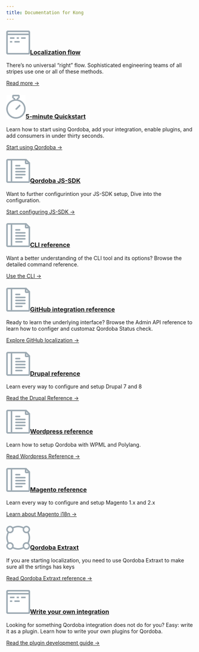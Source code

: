 ```yaml
---
title: Documentation for Kong
---
```


<div class="docs-grid">
  <div class="docs-grid-block">
    <h3><img src="/assets/images/icons/documentation/icn-window.svg" /><a href="/docs/{{page.kong_version}}/localization-flow">Localization flow</a></h3>
    <p>There’s no universal “right” flow. Sophisticated engineering teams of all stripes use one or all of these methods.</p>
    <a href="/docs/{{page.kong_version}}/localization-flow">Read more &rarr;</a>
  </div>

  <div class="docs-grid-block">
    <h3><img src="/assets/images/icons/documentation/icn-quickstart.svg" /><a href="/install">5-minute Quickstart</a></h3>
    <p>Learn how to start using Qordoba, add your integration, enable plugins, and add consumers in under thirty seconds.</p>
    <a href="/install">Start using Qordoba &rarr;</a>
  </div>

  <div class="docs-grid-block">
    <h3><img src="/assets/images/icons/documentation/icn-doc-reference.svg" /><a href="/docs/{{page.kong_version}}/configuration">Qordoba JS-SDK </a></h3>
    <p>Want to further configurintion your JS-SDK setup, Dive into the configuration.</p>
    <a href="/docs/{{page.kong_version}}/configuration">Start configuring JS-SDK &rarr;</a>
  </div>

  <div class="docs-grid-block">
    <h3><img src="/assets/images/icons/documentation/icn-doc-reference.svg" /><a href="/docs/{{page.kong_version}}/cli">CLI reference</a></h3>
    <p>Want a better understanding of the CLI tool and its options? Browse the detailed command reference.</p>
    <a href="/docs/{{page.kong_version}}/cli">Use the CLI &rarr;</a>
  </div>

  <div class="docs-grid-block">
    <h3><img src="/assets/images/icons/documentation/icn-doc-reference.svg" /><a href="/docs/{{page.kong_version}}/admin-api">GitHub integration reference</a></h3>
    <p>Ready to learn the underlying interface? Browse the Admin API reference to learn how to configer and customaz Qordoba Status check.</p>
    <a href="/docs/{{page.kong_version}}/admin-api">Explore GitHub localization  &rarr;</a>
  </div>

  <div class="docs-grid-block">
    <h3><img src="/assets/images/icons/documentation/icn-doc-reference.svg" /><a href="/docs/{{page.kong_version}}/proxy">Drupal reference</a></h3>
    <p>Learn every way to configure and setup Drupal 7 and 8</p>
    <a href="/docs/{{page.kong_version}}/proxy">Read the Drupal Reference &rarr;</a>
  </div>

  <div class="docs-grid-block">
    <h3><img src="/assets/images/icons/documentation/icn-doc-reference.svg" /><a href="/docs/{{page.kong_version}}/loadbalancing">Wordpress  reference</a></h3>
    <p>Learn how to setup Qordoba with WPML and Polylang.</p>
    <a href="/docs/{{page.kong_version}}/loadbalancing">Read Wordpress Reference &rarr;</a>
  </div>

  <div class="docs-grid-block">
    <h3><img src="/assets/images/icons/documentation/icn-doc-reference.svg" /><a href="/docs/{{page.kong_version}}/health-checks-circuit-breakers">Magento reference</a></h3>
    <p>Learn every way to configure and setup Magento 1.x and 2.x</p>
    <a href="/docs/{{page.kong_version}}/health-checks-circuit-breakers">Learn about Magento i18n &rarr;</a>
  </div>

  <div class="docs-grid-block">
    <h3><img src="/assets/images/icons/documentation/icn-clustering.svg" /><a href="/docs/{{page.kong_version}}/qordoba-extraxt">Qordoba Extraxt</a></h3>
    <p>If you are starting localization, you need to use Qordoba Extraxt to make sure all the srtings has keys</p>
    <a href="/docs/{{page.kong_version}}/qordoba-extraxt">Read Qordoba Extraxt reference &rarr;</a>
  </div>

  <div class="docs-grid-block">
    <h3><img src="/assets/images/icons/documentation/icn-window.svg" /><a href="/docs/{{page.kong_version}}/plugin-development">Write your own integration</a></h3>
    <p>Looking for something Qordoba integration does not do for you? Easy: write it as a plugin. Learn how to write your own plugins for Qordoba.</p>
    <a href="/docs/{{page.kong_version}}/plugin-development">Read the plugin development guide &rarr;</a>
  </div>
</div>
